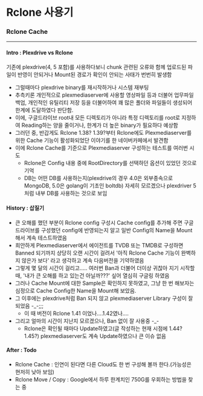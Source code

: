 # Rclone 사용기 

### Rclone Cache
----

#### Intro : Plexdrive vs Rclone


기존에 plexdrive(4, 5 포함)를 사용하다보니 chunk 관련된 오류와 함께 업로드된 파일이 반영이 안되거나 Mount된 경로가 확인이 안되는 사태가 번번히 발생함

  - 그럴때마다 plexdrive binary를 재시작하거나 시스템 재부팅
  - 추측키론 개인적으로 plexmediaserver에 사용할 영상파일 등과 더불어 업무파일 백업, 개인적인 유틸리티 저장 등을 더불어하여 꽤 많은 폴더와 파일들이 생성되어 한계에 도달하였다 판단함.
  - 이에, 구글드라이브 root내 모든 디렉토리가 아니라 특정 디렉토리를 root로 지정하여 Reading하는 양을 줄이거나, 한계가 더 높은 binary가 필요하다 예상함
  - 그러던 중, 반갑게도 Rclone 1.38? 1.39?부터 Rclone에도 Plexmediaserver를 위한 Cache 기능이 활성화되었단 이야기를 한 네이버카페에서 발견함
  - 이에 Rclone Cache를 기준으로 Plexmediaserver 구성하는 테스트를 여러번 시도
    - Rclone은 Config 내용 중에 RootDirectory를 선택하던 옵션이 있었던 것으로 기억
    - DB는 어떤 DB를 사용하는지(plexdrive의 경우 4.0은 외부종속으로 MongoDB, 5.0은 golang이 기초인 boltdb) 자세히 모르겠으나 plexdriver 5처럼 내부 DB를 사용하는 것으로 보임
    
#### History : 삽질기

  - 큰 오해를 했던 부분이 Rclone config 구성시 Cache config를 추가해 주면 구글드라이브를 구성했던 config에 반영되는지 알고 일반 Config의 Name을 Mount해서 계속 테스트하였음
  - 희안하게 Plexmediaserver에서 에이전트를 TVDB 또는 TMDB로 구성하면 Banned 되기까지 상당히 오랜 시간이 걸려서 '아직 Rclone Cache 기능이 완벽하지 않은가 보다' 라고 생각하고 계속 다음버전을 기약하였음
  - 그렇게 몇 달의 시간이 걸리고..... 여러번 Ban과 더불어 더이상 귀찮아 지기 시작할 때, '내가 큰 오해를 하고 있는건 아닐까???' 싶어 열심히 구글링 하였음
  - 그러나 Cache Mount에 대한 Sample은 확인하지 못하였고, 그냥 한 번 해보자는 심정으로 Cache Config한 Name을 Mount해 보았음.
  - 그 이후에는 plexdrive처럼 Ban 되지 않고 plexmediaserver Library 구성이 잘 되었음 -_-;;;
    - 이 때 버전이 Rclone 1.41 이었나....1.42였나....
  - 그리고 얼마의 시간이 지난지 모르겠으나, Ban 없이 잘 사용중 -_- 
    - Rclone은 확인될 때마다 Update하였고(글 작성하는 현재 시점에 1.44? 1.45?) plexmediaserver도 계속 Update하였으나 큰 이슈 없음

#### After : Todo
  
  - Rclone Cache : 인연이 된다면 다른 Cloud도 한 번 구성해 볼까 한다.(가능성은 현저히 낮아 보임)
  - Rclone Move / Copy : Google에서 하루 한계치인 750G를 우회하는 방법을 찾는 중
 
